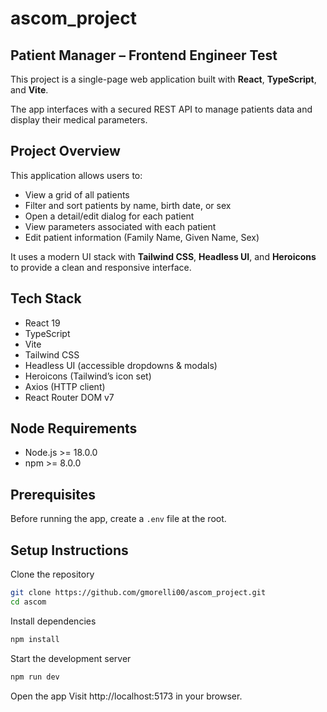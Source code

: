 # ascom_project

## Patient Manager – Frontend Engineer Test

This project is a single-page web application built with **React**, **TypeScript**, and **Vite**.

The app interfaces with a secured REST API to manage patients data and display their medical parameters.

## Project Overview

This application allows users to:

- View a grid of all patients
- Filter and sort patients by name, birth date, or sex
- Open a detail/edit dialog for each patient
- View parameters associated with each patient
- Edit patient information (Family Name, Given Name, Sex)

It uses a modern UI stack with **Tailwind CSS**, **Headless UI**, and **Heroicons** to provide a clean and responsive interface.

## Tech Stack

- React 19
- TypeScript
- Vite
- Tailwind CSS
- Headless UI (accessible dropdowns & modals)
- Heroicons (Tailwind’s icon set)
- Axios (HTTP client)
- React Router DOM v7

## Node Requirements

- Node.js >= 18.0.0
- npm >= 8.0.0

## Prerequisites

Before running the app, create a `.env` file at the root.

## Setup Instructions

Clone the repository
   ```bash
   git clone https://github.com/gmorelli00/ascom_project.git
   cd ascom
   ```
   
Install dependencies
   ```bash
  npm install
   ```
Start the development server
  ```bash
  npm run dev
   ```
Open the app
Visit http://localhost:5173 in your browser.
